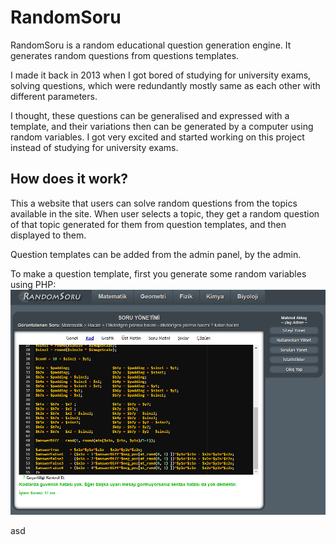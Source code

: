 # RandomSoru

RandomSoru is a random educational question generation engine. It generates random questions from questions templates.

I made it back in 2013 when I got bored of studying for university exams, solving questions, which were redundantly
mostly same as each other with different parameters.

I thought, these questions can be generalised and expressed with a template, and their variations then can be generated
 by a computer using random variables. I got very excited and started working on this project instead of studying for university exams.
 
## How does it work?

This a website that users can solve random questions from the topics available in the site. When user selects a topic,
they get a random question of that topic generated for them from question templates, and then displayed to them.

Question templates can be added from the admin panel, by the admin.

To make a question template, first you generate some random variables using PHP:
![Alt text](img/ss1.png "PHP")

asd

